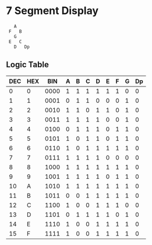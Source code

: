 # 7 Segment Display

```
   A
 F   B
   G
 E   C
   D   Dp
```

## Logic Table

| DEC | HEX |  BIN | A | B | C | D | E | F | G | Dp |
|-----|-----|------|---|---|---|---|---|---|---|----|
|   0 |   0 | 0000 | 1 | 1 | 1 | 1 | 1 | 1 | 0 |  0 |
|   1 |   1 | 0001 | 0 | 1 | 1 | 0 | 0 | 0 | 1 |  0 |
|   2 |   2 | 0010 | 1 | 1 | 0 | 1 | 1 | 0 | 1 |  0 |
|   3 |   3 | 0011 | 1 | 1 | 1 | 1 | 0 | 0 | 1 |  0 |
|   4 |   4 | 0100 | 0 | 1 | 1 | 1 | 0 | 1 | 1 |  0 |
|   5 |   5 | 0101 | 1 | 0 | 1 | 1 | 0 | 1 | 1 |  0 |
|   6 |   6 | 0110 | 1 | 0 | 1 | 1 | 1 | 1 | 1 |  0 |
|   7 |   7 | 0111 | 1 | 1 | 1 | 1 | 0 | 0 | 0 |  0 |
|   8 |   8 | 1000 | 1 | 1 | 1 | 1 | 1 | 1 | 1 |  0 |
|   9 |   9 | 1001 | 1 | 1 | 1 | 1 | 0 | 1 | 1 |  0 |
|  10 |   A | 1010 | 1 | 1 | 1 | 1 | 1 | 1 | 1 |  0 |
|  11 |   B | 1011 | 0 | 0 | 1 | 1 | 1 | 1 | 1 |  0 |
|  12 |   C | 1100 | 1 | 0 | 0 | 1 | 1 | 1 | 0 |  0 |
|  13 |   D | 1101 | 0 | 1 | 1 | 1 | 1 | 0 | 1 |  0 |
|  14 |   E | 1110 | 1 | 0 | 0 | 1 | 1 | 1 | 1 |  0 |
|  15 |   F | 1111 | 1 | 0 | 0 | 1 | 1 | 1 | 1 |  0 |

